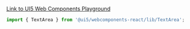 [Link to UI5 Web Components Playground](https://sap.github.io/ui5-webcomponents/playground/components/TextArea)

```jsx
import { TextArea } from '@ui5/webcomponents-react/lib/TextArea';
```
